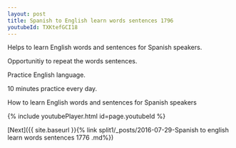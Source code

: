 ```yaml
---
layout: post
title: Spanish to English learn words sentences 1796 
youtubeId: TXKtefGCI18
---
```

 
 
Helps to learn English words and sentences for Spanish speakers.

Opportunitiy to repeat the words sentences. 

Practice English language. 
 
10 minutes practice every day. 
 
How to learn English words and sentences for Spanish speakers 
 
{% include youtubePlayer.html id=page.youtubeId %}
 
 
[Next]({{ site.baseurl }}{% link  split1/_posts/2016-07-29-Spanish to english learn words sentences 1776 .md%})
 
